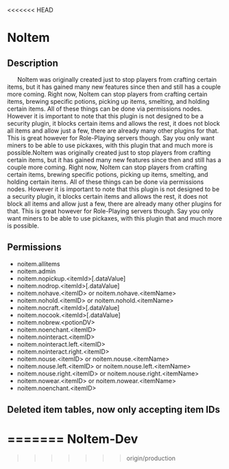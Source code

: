 <<<<<<< HEAD
# NoItem #
## Description ##
<p>&nbsp;&nbsp;&nbsp;&nbsp;&nbsp;&nbsp;NoItem was originally created just to stop players from crafting certain items, but it has gained many new features since then 
and still has a couple more coming. Right now, NoItem can stop players from crafting certain items, brewing specific potions, picking up items,
smelting, and holding certain items. All of these things can be done via permissions nodes. However it is important to note that this plugin is not
designed to be a security plugin, it blocks certain items and allows the rest, it does not block all items and allow just a few, there are already many
other plugins for that. This is great however for Role-Playing servers though. Say you only want miners to be able to use pickaxes, with this plugin that
and much more is possible.NoItem was originally created just to stop players from crafting certain items, but it has gained many new features since then and
still has a couple more coming. Right now, NoItem can stop players from crafting certain items, brewing specific potions, picking up items, smelting, and holding
certain items. All of these things can be done via permissions nodes. However it is important to note that this plugin is not designed to be a security
plugin, it blocks certain items and allows the rest, it does not block all items and allow just a few, there are already many other plugins for that. This
is great however for Role-Playing servers though. Say you only want miners to be able to use pickaxes, with this plugin that and much more is possible.</p>

## Permissions ##
- noitem.allitems
- noitem.admin
- noitem.nopickup.&lt;itemId&gt;[.dataValue]
- noitem.nodrop.&lt;itemId&gt;[.dataValue]
- noitem.nohave.&lt;itemID&gt; or noitem.nohave.&lt;itemName&gt;
- noitem.nohold.&lt;itemID&gt; or noitem.nohold.&lt;itemName&gt;
- noitem.nocraft.&lt;itemId&gt;[.dataValue]
- noitem.nocook.&lt;itemId&gt;[.dataValue]
- noitem.nobrew.&lt;potionDV&gt;
- noitem.noenchant.&lt;itemID&gt;
- noitem.nointeract.&lt;itemID&gt;
- noitem.nointeract.left.&lt;itemID&gt;
- noitem.nointeract.right.&lt;itemID&gt;
- noitem.nouse.&lt;itemID&gt; or noitem.nouse.&lt;itemName&gt;
- noitem.nouse.left.&lt;itemID&gt; or noitem.nouse.left.&lt;itemName&gt;
- noitem.nouse.right.&lt;itemID&gt; or noitem.nouse.right.&lt;itemName&gt;
- noitem.nowear.&lt;itemID&gt; or noitem.nowear.&lt;itemName&gt;
- noitem.noenchant.&lt;itemID&gt;

## Deleted item tables, now only accepting item IDs ##
=======
NoItem-Dev
==========
>>>>>>> origin/production
